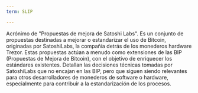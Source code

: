 ```yaml
---
term: SLIP

---
```

Acrónimo de "Propuestas de mejora de Satoshi Labs". Es un conjunto de propuestas destinadas a mejorar o estandarizar el uso de Bitcoin, originadas por SatoshiLabs, la compañía detrás de los monederos hardware Trezor. Estas propuestas actúan a menudo como extensiones de las BIP (Propuestas de Mejora de Bitcoin), con el objetivo de enriquecer los estándares existentes. Detallan las decisiones técnicas tomadas por SatoshiLabs que no encajan en las BIP, pero que siguen siendo relevantes para otros desarrolladores de monederos de software o hardware, especialmente para contribuir a la estandarización de los procesos.